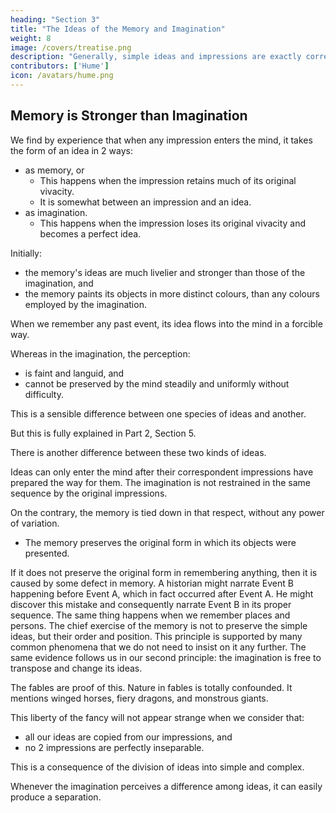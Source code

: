 ```yaml
---
heading: "Section 3"
title: "The Ideas of the Memory and Imagination"
weight: 8
image: /covers/treatise.png
description: "Generally, simple ideas and impressions are exactly correspondent, as the complex are formed from them"
contributors: ['Hume']
icon: /avatars/hume.png
---
```




## Memory is Stronger than Imagination

We find by experience that when any impression enters the mind, it takes the form of an idea in 2 ways:
- as memory, or
  - This happens when the impression retains much of its original vivacity.
  - It is somewhat between an impression and an idea.
- as imagination.
  - This happens when the impression loses its original vivacity and becomes a perfect idea.

Initially:
- the memory's ideas are much livelier and stronger than those of the imagination, and
- the memory paints its objects in more distinct colours, than any colours employed by the imagination.

When we remember any past event, its idea flows into the mind in a forcible way.

Whereas in the imagination, the perception:
- is faint and languid, and
- cannot be preserved by the mind steadily and uniformly without difficulty.

This is a sensible difference between one species of ideas and another.

But this is fully explained in Part 2, Section 5.

There is another difference between these two kinds of ideas.

Ideas can only enter the mind after their correspondent impressions have prepared the way for them.
The imagination is not restrained in the same sequence by the original impressions.

On the contrary, the memory is tied down in that respect, without any power of variation.
- The memory preserves the original form in which its objects were presented.

If it does not preserve the original form in remembering anything, then it is caused by some defect in memory.
A historian might narrate Event B happening before Event A, which in fact occurred after Event A.
He might discover this mistake and consequently narrate Event B in its proper sequence.
The same thing happens when we remember places and persons.
The chief exercise of the memory is not to preserve the simple ideas, but their order and position.
This principle is supported by many common phenomena that we do not need to insist on it any further.
The same evidence follows us in our second principle: the imagination is free to transpose and change its ideas.

The fables are proof of this.
Nature in fables is totally confounded.
It mentions winged horses, fiery dragons, and monstrous giants.

This liberty of the fancy will not appear strange when we consider that:
- all our ideas are copied from our impressions, and
- no 2 impressions are perfectly inseparable.

This is a consequence of the division of ideas into simple and complex.

Whenever the imagination perceives a difference among ideas, it can easily produce a separation.

